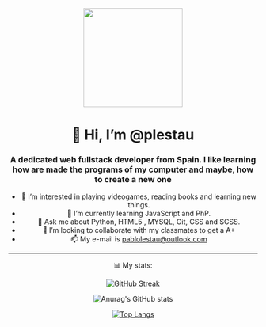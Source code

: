 <div id="header" align="center">
  <img src="https://media.giphy.com/media/XreQmk7ETCak0/giphy.gif" width="200" />
  <h1 align="center">👋 Hi, I’m @plestau</h1>
  <h3 align="center"> A dedicated web fullstack developer from Spain. I like learning how are made the programs of my computer and maybe, how to create a new one</h3>

- 👀 I’m interested in playing videogames, reading books and learning new things.
- 🌱 I’m currently learning JavaScript and PhP.
- 💬 Ask me about Python, HTML5 , MYSQL, Git, CSS and SCSS.
- 💞️ I’m looking to collaborate with my classmates to get a A+
- 📫 My e-mail is pablolestau@outlook.com
   
----
  📊 My stats:
  
  [![GitHub Streak](https://github-readme-streak-stats.herokuapp.com?user=plestau&theme=tokyonight&hide_border=true&date_format=j%20M%5B%20Y%5D)](https://git.io/streak-stats)
  
  ![Anurag's GitHub stats](https://github-readme-stats.vercel.app/api?username=plestau&show_icons=true&theme=tokyonight)
  
  [![Top Langs](https://github-readme-stats.vercel.app/api/top-langs/?username=plestau&theme=tokyonight&layout=compact)](https://github.com/plestau/github-readme-stats)
  
<!---
plestau/plestau is a ✨ special ✨ repository because its `README.md` (this file) appears on your GitHub profile.
You can click the Preview link to take a look at your changes.
--->

